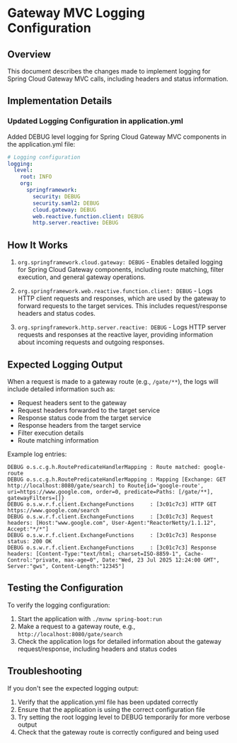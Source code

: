 # Gateway MVC Logging Configuration

## Overview
This document describes the changes made to implement logging for Spring Cloud Gateway MVC calls, including headers and status information.

## Implementation Details

### Updated Logging Configuration in application.yml

Added DEBUG level logging for Spring Cloud Gateway MVC components in the application.yml file:

```yaml
# Logging configuration
logging:
  level:
    root: INFO
    org:
      springframework:
        security: DEBUG
        security.saml2: DEBUG
        cloud.gateway: DEBUG
        web.reactive.function.client: DEBUG
        http.server.reactive: DEBUG
```

## How It Works

1. `org.springframework.cloud.gateway: DEBUG` - Enables detailed logging for Spring Cloud Gateway components, including route matching, filter execution, and general gateway operations.

2. `org.springframework.web.reactive.function.client: DEBUG` - Logs HTTP client requests and responses, which are used by the gateway to forward requests to the target services. This includes request/response headers and status codes.

3. `org.springframework.http.server.reactive: DEBUG` - Logs HTTP server requests and responses at the reactive layer, providing information about incoming requests and outgoing responses.

## Expected Logging Output

When a request is made to a gateway route (e.g., `/gate/**`), the logs will include detailed information such as:

- Request headers sent to the gateway
- Request headers forwarded to the target service
- Response status code from the target service
- Response headers from the target service
- Filter execution details
- Route matching information

Example log entries:

```
DEBUG o.s.c.g.h.RoutePredicateHandlerMapping : Route matched: google-route
DEBUG o.s.c.g.h.RoutePredicateHandlerMapping : Mapping [Exchange: GET http://localhost:8080/gate/search] to Route{id='google-route', uri=https://www.google.com, order=0, predicate=Paths: [/gate/**], gatewayFilters=[]}
DEBUG o.s.w.r.f.client.ExchangeFunctions     : [3c01c7c3] HTTP GET https://www.google.com/search
DEBUG o.s.w.r.f.client.ExchangeFunctions     : [3c01c7c3] Request headers: [Host:"www.google.com", User-Agent:"ReactorNetty/1.1.12", Accept:"*/*"]
DEBUG o.s.w.r.f.client.ExchangeFunctions     : [3c01c7c3] Response status: 200 OK
DEBUG o.s.w.r.f.client.ExchangeFunctions     : [3c01c7c3] Response headers: [Content-Type:"text/html; charset=ISO-8859-1", Cache-Control:"private, max-age=0", Date:"Wed, 23 Jul 2025 12:24:00 GMT", Server:"gws", Content-Length:"12345"]
```

## Testing the Configuration

To verify the logging configuration:

1. Start the application with `./mvnw spring-boot:run`
2. Make a request to a gateway route, e.g., `http://localhost:8080/gate/search`
3. Check the application logs for detailed information about the gateway request/response, including headers and status codes

## Troubleshooting

If you don't see the expected logging output:

1. Verify that the application.yml file has been updated correctly
2. Ensure that the application is using the correct configuration file
3. Try setting the root logging level to DEBUG temporarily for more verbose output
4. Check that the gateway route is correctly configured and being used